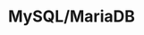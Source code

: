 ---
weight: 999
title: "MySQL/MariaDB"
description: ""
icon: "mariadb"
icontype: "simple"
toc: true
---